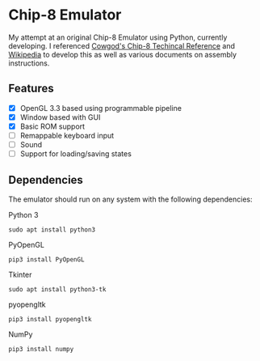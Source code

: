 # Chip-8 Emulator

My attempt at an original Chip-8 Emulator using Python, currently developing. I referenced [Cowgod's Chip-8 Techincal Reference](http://devernay.free.fr/hacks/chip8/C8TECH10.HTM) and [Wikipedia](https://en.wikipedia.org/wiki/CHIP-8) to develop this as well as various documents on assembly instructions.

## Features

 - [x] OpenGL 3.3 based using programmable pipeline
 - [x] Window based with GUI
 - [x] Basic ROM support
 - [ ] Remappable keyboard input
 - [ ] Sound
 - [ ] Support for loading/saving states
## Dependencies

The emulator should run on any system with the following dependencies:

Python 3

    sudo apt install python3

PyOpenGL

    pip3 install PyOpenGL
   
Tkinter

    sudo apt install python3-tk

pyopengltk

    pip3 install pyopengltk

NumPy

    pip3 install numpy
<!--stackedit_data:
eyJoaXN0b3J5IjpbLTUzODIzMjM0OSwtMTY5MTU1NzUwXX0=
-->